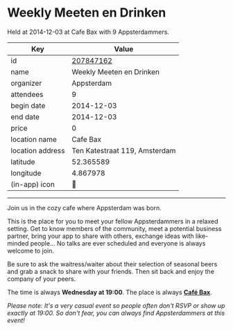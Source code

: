 # Weekly Meeten en Drinken
Held at 2014-12-03 at Cafe Bax with 9 Appsterdammers.
        
|Key|Value
|---|---|
|id|[207847162](https://www.meetup.com/appsterdam/events/207847162/)|
|name|Weekly Meeten en Drinken|
|organizer|Appsterdam|
|attendees|9|
|begin date|2014-12-03|
|end date|2014-12-03|
|price|0|
|location name|Cafe Bax|
|location address|Ten Katestraat 119, Amsterdam|
|latitude|52.365589|
|longitude|4.867978|
|(in-app) icon|🍺|

---

Join us in the cozy cafe where Appsterdam was born.

This is the place for you to meet your fellow Appsterdammers in a relaxed setting. Get to know members of the community, meet a potential business partner, bring your app to share with others, exchange ideas with like-minded people... No talks are ever scheduled and everyone is always welcome to join.

Be sure to ask the waitress/waiter about their selection of seasonal beers and grab a snack to share with your friends. Then sit back and enjoy the company of your peers.

The time is always **Wednesday at 19:00**. The place is always **[Café Bax](http://www.cafebax.nl/)**.

*Please note: It's a very casual event so people often don't RSVP or show up exactly at 19:00. So don't fear, you can *always* find Appsterdammers at this event!*


